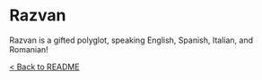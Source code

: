 # Razvan

Razvan is a gifted polyglot, speaking English, Spanish, Italian, and Romanian!

[< Back to README](README.md)
